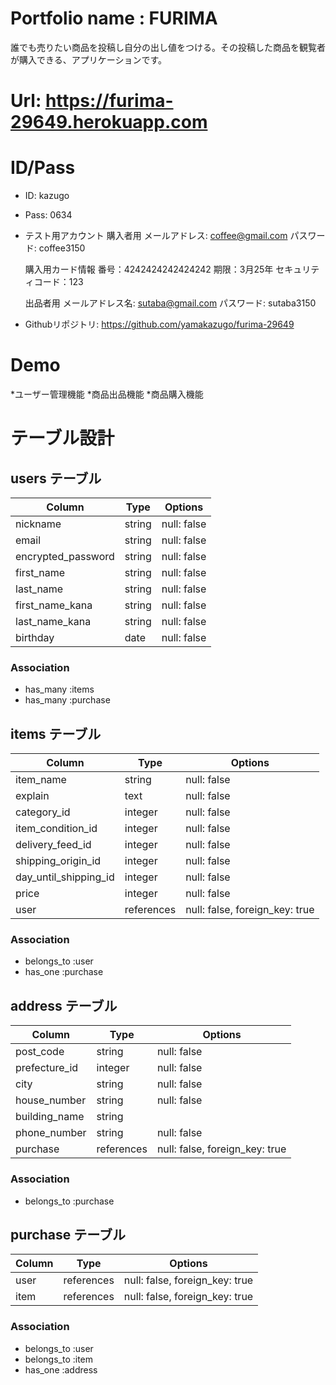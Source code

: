 # Portfolio name : FURIMA

誰でも売りたい商品を投稿し自分の出し値をつける。その投稿した商品を観覧者が購入できる、アプリケーションです。

# Url: https://furima-29649.herokuapp.com

# ID/Pass

* ID: kazugo
* Pass: 0634
* テスト用アカウント
  購入者用
    メールアドレス: coffee@gmail.com
    パスワード: coffee3150
  
  購入用カード情報
    番号：4242424242424242
    期限：3月25年
    セキュリティコード：123
  
  出品者用
    メールアドレス名: sutaba@gmail.com
    パスワード: sutaba3150

* Githubリポジトリ: https://github.com/yamakazugo/furima-29649

# Demo

*ユーザー管理機能
*商品出品機能
*商品購入機能


# テーブル設計

## users テーブル

| Column             | Type      | Options     |
| ------------------ | ------    | ----------- |
| nickname           | string    | null: false |
| email              | string    | null: false |
| encrypted_password | string    | null: false |
| first_name         | string    | null: false |
| last_name          | string    | null: false |
| first_name_kana    | string    | null: false |
| last_name_kana     | string    | null: false |
| birthday           | date      | null: false |

### Association

- has_many :items
- has_many :purchase


## items テーブル
| Column                | Type       | Options                        |
| ---------------       | ---------- | ------------------------------ |
| item_name             | string     | null: false                    |
| explain               | text       | null: false                    |
| category_id           | integer    | null: false                    |
| item_condition_id     | integer    | null: false                    |
| delivery_feed_id      | integer    | null: false                    |
| shipping_origin_id    | integer    | null: false                    |
| day_until_shipping_id | integer    | null: false                    |
| price                 | integer    | null: false                    |
| user                  | references | null: false, foreign_key: true |

### Association

- belongs_to :user
- has_one :purchase

## address テーブル

| Column        | Type        | Options                        |
| -------       | ----------  | ------------------------------ |
| post_code     | string      | null: false                    |
| prefecture_id | integer     | null: false                    |
| city          | string      | null: false                    |
| house_number  | string      | null: false                    |
| building_name | string      |                                |
| phone_number  | string      | null: false                    |
| purchase      | references  | null: false, foreign_key: true |



### Association

- belongs_to :purchase


## purchase テーブル

 Column         |  Type      | Options                        |
| -------       | ---------- | ------------------------------ |
| user          | references | null: false, foreign_key: true |
| item          | references | null: false, foreign_key: true |

### Association

- belongs_to :user
- belongs_to :item
- has_one :address





